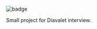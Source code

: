 ![badge](https://github.com/Jarod42/Devialet/workflows/ubuntu/badge.svg)

Small project for Diavalet interview.
